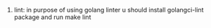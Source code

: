 1. lint: in purpose of using golang linter u should install golangci-lint package and run make lint
